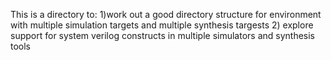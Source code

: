 This is a directory to:
 1)work out a good directory structure for environment with multiple simulation targets
   and multiple synthesis targests
 2) explore support for system verilog constructs in multiple simulators and synthesis tools